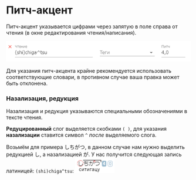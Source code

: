 # Питч-акцент

Питч-акцент указывается цифрами через запятую в поле справа от чтения (в окне редактирования чтения/написания).

![](./imgs/Питч-акцент_2.png)

Для указания питч-акцента крайне рекомендуется использовать соответствующие словари, в противном случае ваша правка может быть отклонена.

### Назализация, редукция

Назализация и редукция указываются специальными обозначениями в тексте чтения.

**Редуцированный** слог выделяется скобками `( )`, для указания **назализации** ставится символ `^` *после* выделяемого слога.

Возьмём для примера しちがつ, в данном случае нам нужно выделить редукцией し, а назализацией が. У нас получится следующая запись латиницей: `(shi)chiga^tsu`: ![](./imgs/Питч-акцент_1.png)
